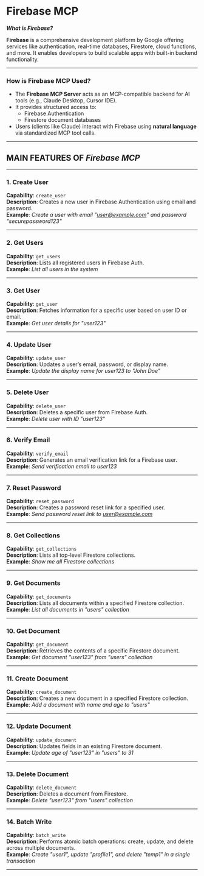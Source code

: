 # Firebase MCP

***What is Firebase?***

**Firebase** is a comprehensive development platform by Google offering services like authentication, real-time databases, Firestore, cloud functions, and more. It enables developers to build scalable apps with built-in backend functionality.

---

### How is Firebase MCP Used?

- The **Firebase MCP Server** acts as an MCP-compatible backend for AI tools (e.g., Claude Desktop, Cursor IDE).
- It provides structured access to:
  - Firebase Authentication
  - Firestore document databases
- Users (clients like Claude) interact with Firebase using **natural language** via standardized MCP tool calls.

---

## MAIN FEATURES OF ***Firebase MCP***

---

### 1. Create User  
**Capability**: `create_user`  
**Description**: Creates a new user in Firebase Authentication using email and password.  
**Example**: *Create a user with email "user@example.com" and password "securepassword123"*

---

### 2. Get Users  
**Capability**: `get_users`  
**Description**: Lists all registered users in Firebase Auth.  
**Example**: *List all users in the system*

---

### 3. Get User  
**Capability**: `get_user`  
**Description**: Fetches information for a specific user based on user ID or email.  
**Example**: *Get user details for "user123"*

---

### 4. Update User  
**Capability**: `update_user`  
**Description**: Updates a user’s email, password, or display name.  
**Example**: *Update the display name for user123 to "John Doe"*

---

### 5. Delete User  
**Capability**: `delete_user`  
**Description**: Deletes a specific user from Firebase Auth.  
**Example**: *Delete user with ID "user123"*

---

### 6. Verify Email  
**Capability**: `verify_email`  
**Description**: Generates an email verification link for a Firebase user.  
**Example**: *Send verification email to user123*

---

### 7. Reset Password  
**Capability**: `reset_password`  
**Description**: Creates a password reset link for a specified user.  
**Example**: *Send password reset link to user@example.com*

---

### 8. Get Collections  
**Capability**: `get_collections`  
**Description**: Lists all top-level Firestore collections.  
**Example**: *Show me all Firestore collections*

---

### 9. Get Documents  
**Capability**: `get_documents`  
**Description**: Lists all documents within a specified Firestore collection.  
**Example**: *List all documents in "users" collection*

---

### 10. Get Document  
**Capability**: `get_document`  
**Description**: Retrieves the contents of a specific Firestore document.  
**Example**: *Get document "user123" from "users" collection*

---

### 11. Create Document  
**Capability**: `create_document`  
**Description**: Creates a new document in a specified Firestore collection.  
**Example**: *Add a document with name and age to "users"*

---

### 12. Update Document  
**Capability**: `update_document`  
**Description**: Updates fields in an existing Firestore document.  
**Example**: *Update age of "user123" in "users" to 31*

---

### 13. Delete Document  
**Capability**: `delete_document`  
**Description**: Deletes a document from Firestore.  
**Example**: *Delete "user123" from "users" collection*

---

### 14. Batch Write  
**Capability**: `batch_write`  
**Description**: Performs atomic batch operations: create, update, and delete across multiple documents.  
**Example**: *Create "user1", update "profile1", and delete "temp1" in a single transaction*

---


